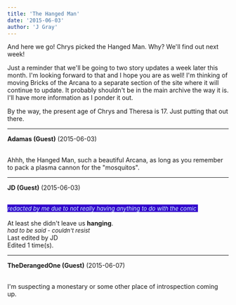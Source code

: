 ```yaml
---
title: 'The Hanged Man'
date: '2015-06-03'
author: 'J Gray'
---
```


<p>And here we go! Chrys picked the Hanged Man. Why? We'll find out next week!</p><p>Just a reminder that we'll be going to two story updates a week later this month. I'm looking forward to that and I hope you are as well! I'm thinking of moving Bricks of the Arcana to a separate section of the site where it will continue to update. It probably shouldn't be in the main archive the way it is. I'll have more information as I ponder it out.</p><p>By the way, the present age of Chrys and Theresa is 17. Just putting that out there.</p>

---
**Adamas (Guest)** (2015-06-03)

<br> Ahhh, the Hanged Man, such a beautiful Arcana, as long as you remember to pack a plasma cannon for the "mosquitos".<br>

---
**JD (Guest)** (2015-06-03)

<br><span style="background-color: #3300CC;"><font color="#CCFFFF" size="2"><i>*redacted by me due to not really having anything to do with the comic*&nbsp;</i></font></span> <br><br>At least she didn't leave us <b>hanging</b>.<br><font size="2">*had to be said - couldn't resist*</font><br>Last edited by JD<br>Edited 1 time(s).

---
**TheDerangedOne (Guest)** (2015-06-07)

<br> I'm suspecting a monestary or some other place of introspection coming up.

